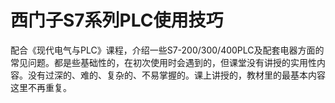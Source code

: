 # 西门子S7系列PLC使用技巧

配合《现代电气与PLC》课程，介绍一些S7-200/300/400PLC及配套电器方面的常见问题。都是些基础性的，在初次使用时会遇到的，但课堂没有讲授的实用性内容。没有过深的、难的、复杂的、不易掌握的。课上讲授的，教材里的最基本内容这里不再重复。

